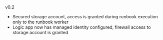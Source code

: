 v0.2
- Secured storage account, access is granted during runbook execution only to the runbook worker
- Logic app now has managed identity configured, firewall access to storage account is granted